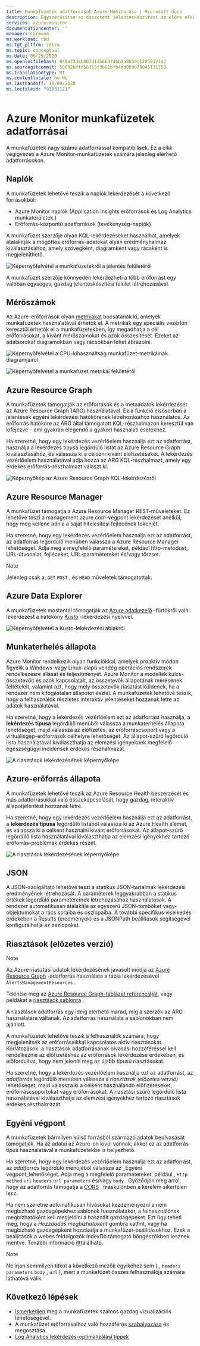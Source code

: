 ```yaml
---
title: Munkafüzetek adatforrások Azure Monitorása | Microsoft docs
description: Egyszerűsítse az összetett jelentéskészítést az előre elkészített és az egyéni paraméterekkel, Azure Monitor több adatforrásból készített munkafüzetekből
services: azure-monitor
documentationcenter: ''
manager: carmonm
ms.workload: tbd
ms.tgt_pltfrm: ibiza
ms.topic: conceptual
ms.date: 06/29/2020
ms.openlocfilehash: 049a7348b803d12b66974bb9a9b50c12059171a2
ms.sourcegitcommit: 50802bffd56155f3b01bfb4ed009b70045131750
ms.translationtype: MT
ms.contentlocale: hu-HU
ms.lasthandoff: 10/09/2020
ms.locfileid: "91931121"
---
```

# <a name="azure-monitor-workbooks-data-sources"></a>Azure Monitor munkafüzetek adatforrásai

A munkafüzetek nagy számú adatforrással kompatibilisek. Ez a cikk végigvezeti a Azure Monitor-munkafüzetek számára jelenleg elérhető adatforrásokon.

## <a name="logs"></a>Naplók

A munkafüzetek lehetővé teszik a naplók lekérdezését a következő forrásokból:

* Azure Monitor naplók (Application Insights erőforrások és Log Analytics munkaterületek.)
* Erőforrás-központú adatforrások (tevékenység-naplók)

A munkafüzet szerzője olyan KQL-lekérdezéseket használhat, amelyek átalakítják a mögöttes erőforrás-adatokat olyan eredményhalmaz kiválasztásához, amely szövegként, diagramként vagy rácsként is megjeleníthető.

![Képernyőfelvétel a munkafüzetekről a jelentés felületéről](./media/workbooks-overview/logs.png)

A munkafüzet szerzője könnyedén lekérdezheti a több erőforrást egy valóban egységes, gazdag jelentéskészítési felület létrehozásával.

## <a name="metrics"></a>Mérőszámok

Az Azure-erőforrások olyan [metrikákat](data-platform-metrics.md) bocsátanak ki, amelyek munkafüzetek használatával érhetők el. A metrikák egy speciális vezérlőn keresztül érhetők el a munkafüzetekben, így megadhatja a cél erőforrásokat, a kívánt mérőszámokat és azok összesítését. Ezeket az adatsorokat diagramokban vagy rácsokban lehet ábrázolni.

![Képernyőfelvétel a CPU-kihasználtság munkafüzet-metrikáinak diagramjairól](./media/workbooks-overview/metrics-graph.png)

![Képernyőfelvétel a munkafüzet metrikái felületéről](./media/workbooks-overview/metrics.png)

## <a name="azure-resource-graph"></a>Azure Resource Graph

A munkafüzetek támogatják az erőforrások és a metaadatok lekérdezését az Azure Resource Graph (ARG) használatával. Ez a funkció elsősorban a jelentések egyéni lekérdezési hatókörének létrehozásához használatos. Az erőforrás hatóköre az ARG által támogatott KQL-részhalmazon keresztül van kifejezve – ami gyakran elegendő a gyakori használati esetekhez.

Ha szeretné, hogy egy lekérdezés vezérlőelem használja ezt az adatforrást, használja a lekérdezés típusa legördülő listát az Azure Resource Graph kiválasztásához, és válassza ki a célozni kívánt előfizetéseket. A lekérdezés vezérlőelem használatával adja hozzá az ARG KQL-részhalmazt, amely egy érdekes erőforrás-részhalmazt választ ki.

![Képernyőkép az Azure Resource Graph KQL-lekérdezésről](./media/workbooks-overview/azure-resource-graph.png)

## <a name="azure-resource-manager"></a>Azure Resource Manager

A munkafüzet támogatja a Azure Resource Manager REST-műveleteket. Ez lehetővé teszi a management.azure.com-végpont lekérdezését anélkül, hogy meg kellene adnia a saját hitelesítési fejlécének tokenjét.

Ha szeretné, hogy egy lekérdezés vezérlőelem használja ezt az adatforrást, az adatforrás legördülő menüben válassza a Azure Resource Manager lehetőséget. Adja meg a megfelelő paramétereket, például http-metódust, URL-útvonalat, fejléceket, URL-paramétereket és/vagy törzset.

> [!NOTE]
> Jelenleg csak a, `GET` `POST` , és `HEAD` műveletek támogatottak.

## <a name="azure-data-explorer"></a>Azure Data Explorer

A munkafüzetek mostantól támogatják az [Azure adatkezelő](/azure/data-explorer/) -fürtökről való lekérdezést a hatékony [Kusto](/azure/kusto/query/index) -lekérdezési nyelvvel.   

![Képernyőfelvétel a Kusto-lekérdezési ablakról](./media/workbooks-overview/data-explorer.png)

## <a name="workload-health"></a>Munkaterhelés állapota

Azure Monitor rendelkezik olyan funkciókkal, amelyek proaktív módon figyelik a Windows-vagy Linux-alapú vendég operációs rendszerek rendelkezésre állását és teljesítményét. Azure Monitor a modellek kulcs-összetevőit és azok kapcsolatait, az összetevők állapotának mérésének feltételeit, valamint azt, hogy mely összetevők riasztást küldenek, ha a rendszer nem kifogástalan állapotot észlel. A munkafüzetek lehetővé teszik, hogy a felhasználók részletes interaktív jelentéseket hozzanak létre az adatok használatával.

Ha szeretné, hogy a lekérdezés vezérlőelem ezt az adatforrást használja, a **lekérdezés típusa** legördülő menüből válassza a munkaterhelés állapota lehetőséget, majd válassza az előfizetés, az erőforráscsoport vagy a virtuálisgép-erőforrások célhelyre lehetőséget. Az állapot-szűrő legördülő lista használatával kiválaszthatja az elemzési igényeknek megfelelő egészségügyi incidensek érdekes részhalmazát.

![A riasztások lekérdezésének képernyőképe](./media/workbooks-overview/workload-health.png)

## <a name="azure-resource-health"></a>Azure-erőforrás állapota

A munkafüzetek lehetővé teszik az Azure Resource Health beszerzését és más adatforrásokkal való összekapcsolását, hogy gazdag, interaktív állapotjelentést hozzanak létre.

Ha szeretné, hogy egy lekérdezés vezérlőelem használja ezt az adatforrást, a **lekérdezés típusa** legördülő listából válassza ki az Azure Health elemet, és válassza ki a célként használni kívánt erőforrásokat. Az állapot-szűrő legördülő lista használatával kiválaszthatja az elemzési igényekhez tartozó erőforrás-problémák érdekes részét.

![A riasztások lekérdezésének képernyőképe](./media/workbooks-overview/resource-health.png)

## <a name="json"></a>JSON

A JSON-szolgáltató lehetővé teszi a statikus JSON-tartalmak lekérdezési eredményének létrehozását. A paraméterek leggyakrabban a statikus értékek legördülő paramétereinek létrehozásához használatosak. A rendszer automatikusan átalakítja az egyszerű JSON-tömböket vagy-objektumokat a rács soraiba és oszlopaiba.  A további specifikus viselkedés érdekében a Results (eredmények) és a JSONPath beállítások segítségével konfigurálhatja az oszlopokat.

## <a name="alerts-preview"></a>Riasztások (előzetes verzió)

> [!NOTE]
> Az Azure-riasztási adatok lekérdezésének javasolt módja az [Azure Resource Graph](#azure-resource-graph) -adatforrás használata a tábla lekérdezésével `AlertsManagementResources` .
>
> Tekintse meg az [Azure Resource Graph-táblázat referenciáját](../../governance/resource-graph/reference/supported-tables-resources.md), vagy példákat a [riasztások sablonra](https://github.com/microsoft/Application-Insights-Workbooks/blob/master/Workbooks/Azure%20Resources/Alerts/Alerts.workbook) .
>
> A riasztások adatforrás egy ideig elérhető marad, míg a szerzők az ARG használatára váltanak. Az adatforrás használata a sablonokban nem ajánlott. 

A munkafüzetek lehetővé teszik a felhasználók számára, hogy megjelenítsék az erőforrásaikkal kapcsolatos aktív riasztásokat. Korlátozások: a riasztások adatforrásának olvasási hozzáféréssel kell rendelkeznie az előfizetéshez az erőforrások lekérdezése érdekében, és előfordulhat, hogy nem jeleníti meg az újabb típusú riasztásokat. 

Ha szeretné, hogy a lekérdezés vezérlőelem használja ezt az adatforrást, az _adatforrás_ legördülő menüben válassza a _riasztások (előzetes verzió)_ lehetőséget, majd válassza ki a célként használandó előfizetéseket, erőforráscsoportokat vagy erőforrásokat. A riasztási szűrő legördülő lista használatával kiválaszthatja az elemzési igényekhez tartozó riasztások érdekes részhalmazát.

## <a name="custom-endpoint"></a>Egyéni végpont

A munkafüzetek bármilyen külső forrásból származó adatok beolvasását támogatják. Ha az adatai az Azure-on kívül vannak, akkor ez az adatforrás-típus használatával a munkafüzetekbe is helyezhető.

Ha szeretné, hogy egy lekérdezés vezérlőelem használja ezt az adatforrást, az _adatforrás_ legördülő menüjéből válassza az _Egyéni végpont_lehetőséget. Adja meg a megfelelő paramétereket, például,, `Http method` `url` `headers` `url parameters` és/vagy `body` . Győződjön meg arról, hogy az adatforrás támogatja a [CORS](https://developer.mozilla.org/en-US/docs/Web/HTTP/CORS) , máskülönben a kérelem sikertelen lesz.

Ha nem szeretne automatikusan hívásokat kezdeményezni a nem megbízható gazdagépekhez sablonok használatakor, a felhasználónak megbízhatóként kell megjelölni a használt gazdagépeket. Ezt úgy teheti meg, hogy a _Hozzáadás megbízhatóként_ gombra kattint, vagy ha megbízható gazdagépként hozzáadja a munkafüzet-beállításokhoz. Ezek a beállítások a webes feldolgozók IndexDb támogató böngészőkben lesznek mentve. További információ [itt](https://caniuse.com/#feat=indexeddb)található.

> [!NOTE]
> Ne írjon semmilyen titkot a következő mezők egyikéhez sem (,, `headers` `parameters` `body` , `url` ), mert a munkafüzet összes felhasználója számára láthatóvá válik.

## <a name="next-steps"></a>Következő lépések

* [Ismerkedjen](workbooks-visualizations.md) meg a munkafüzetek számos gazdag vizualizációs lehetőségével.
* A munkafüzet erőforrásaihoz való hozzáférés [szabályozása](workbooks-access-control.md) és megosztása.
* [Log Analytics lekérdezés-optimalizálási tippek](../log-query/query-optimization.md)
